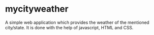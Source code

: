 # mycityweather

A simple web application which provides the weather of the mentioned city/state.
It is done with the help of javascript, HTML and CSS. 
